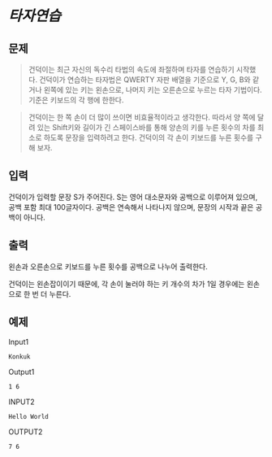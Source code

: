 *타자연습*
==========

문제
-----

>건덕이는 최근 자신의 독수리 타법의 속도에 좌절하며 타자를 연습하기 시작했다. 
건덕이가 연습하는 타자법은 QWERTY 자판 배열을 기준으로 Y, G, B와 같거나 왼쪽에 있는 키는 왼손으로, 나머지 키는 오른손으로 누르는 타자 기법이다. 
기준은 키보드의 각 행에 한한다.

>건덕이는 한 쪽 손이 더 많이 쓰이면 비효율적이라고 생각한다. 
따라서 양 쪽에 달려 있는 Shift키와 길이가 긴 스페이스바를 통해 양손의 키를 누른 횟수의 차를 최소로 하도록 문장을 입력하려고 한다. 
건덕이의 각 손이 키보드를 누른 횟수를 구해 보자.

입력
-----

건덕이가 입력할 문장 S가 주어진다. S는 영어 대소문자와 공백으로 이루어져 있으며, 공백 포함 최대 100글자이다. 
공백은 연속해서 나타나지 않으며, 문장의 시작과 끝은 공백이 아니다.

출력
----

왼손과 오른손으로 키보드를 누른 횟수를 공백으로 나누어 출력한다.

건덕이는 왼손잡이이기 때문에, 각 손이 눌러야 하는 키 개수의 차가 1일 경우에는 왼손으로 한 번 더 누른다.

예제
----

Input1

```Konkuk```

Output1

```1 6```

INPUT2

```Hello World```

OUTPUT2

```7 6```

